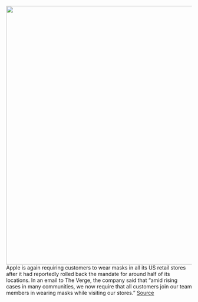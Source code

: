 <img src='https://cdn.vox-cdn.com/thumbor/EekBbvUOCrL7WqdgurWdrq7p8bg=/0x0:2040x1360/1200x800/filters:focal(857x517:1183x843)/cdn.vox-cdn.com/uploads/chorus_image/image/70270379/acastro_190530_1777_wwdc_2019_0001.0.0.png' width='700px' /><br/>
Apple is again requiring customers to wear masks in all its US retail stores after it had reportedly rolled back the mandate for around half of its locations. In an email to The Verge, the company said that “amid rising cases in many communities, we now require that all customers join our team members in wearing masks while visiting our stores.”
<a href='https://www.theverge.com/2021/12/14/22834419/apple-retail-store-mask-requirement-december-2021-omicron-covid'> Source <a/>